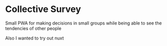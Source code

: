 # Collective Survey

Small PWA for making decisions in small groups while being able to see the tendencies of other people

Also I wanted to try out nuxt
